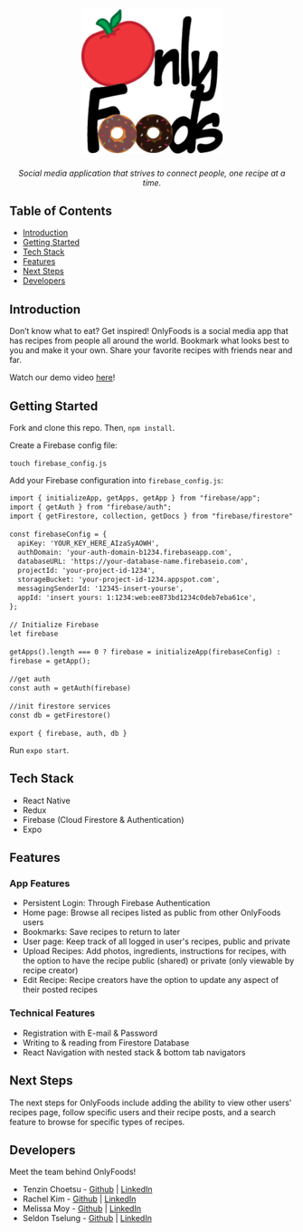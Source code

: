 <h1 align="center">
<img width="250px" src="Assets/LOGO.png" alt="OnlyFoods logo">
</h1>
<p align="center" style="font-style:italic">
Social media application that strives to connect people, one recipe at a time.
</p>
<!-- <h1 align="center">
<img width="750px" style="border-radius: 15px" src="assets/phone-mockup.jpg" alt="Tingle Mockups">
</h1> -->

## Table of Contents

- [Introduction](#introduction)
- [Getting Started](#getting-started)
- [Tech Stack](#tech-stack)
- [Features](#features)
- [Next Steps](#next-steps)
- [Developers](#developers)

## Introduction

Don’t know what to eat? Get inspired! OnlyFoods is a social media app that has recipes from people all around the world. Bookmark what looks best to you and make it your own. Share your favorite recipes with friends near and far.

Watch our demo video [here](https://www.youtube.com/watch?v=VGSq_mDjHcE&list=PLx0iOsdUOUmnZ41wPTSftv8Mpk-PiZqaR&index=15)!

## Getting Started

Fork and clone this repo. Then, `npm install`.

Create a Firebase config file:

`touch firebase_config.js`

Add your Firebase configuration into `firebase_config.js`:

```
import { initializeApp, getApps, getApp } from "firebase/app";
import { getAuth } from "firebase/auth";
import { getFirestore, collection, getDocs } from "firebase/firestore"

const firebaseConfig = {
  apiKey: 'YOUR_KEY_HERE_AIzaSyAOWH',
  authDomain: 'your-auth-domain-b1234.firebaseapp.com',
  databaseURL: 'https://your-database-name.firebaseio.com',
  projectId: 'your-project-id-1234',
  storageBucket: 'your-project-id-1234.appspot.com',
  messagingSenderId: '12345-insert-yourse',
  appId: 'insert yours: 1:1234:web:ee873bd1234c0deb7eba61ce',
};

// Initialize Firebase
let firebase

getApps().length === 0 ? firebase = initializeApp(firebaseConfig) : firebase = getApp();

//get auth
const auth = getAuth(firebase)

//init firestore services
const db = getFirestore()

export { firebase, auth, db }
```

Run `expo start`.

## Tech Stack

- React Native
- Redux
- Firebase (Cloud Firestore & Authentication)
- Expo

## Features

### App Features

- Persistent Login: Through Firebase Authentication
- Home page: Browse all recipes listed as public from other OnlyFoods users
- Bookmarks: Save recipes to return to later
- User page: Keep track of all logged in user's recipes, public and private
- Upload Recipes: Add photos, ingredients, instructions for recipes, with the option to have the recipe public (shared) or private (only viewable by recipe creator)
- Edit Recipe: Recipe creators have the option to update any aspect of their posted recipes

### Technical Features

- Registration with E-mail & Password
- Writing to & reading from Firestore Database
- React Navigation with nested stack & bottom tab navigators

## Next Steps

The next steps for OnlyFoods include adding the ability to view other users' recipes page, follow specific users and their recipe posts, and a search feature to browse for specific types of recipes.

## Developers

Meet the team behind OnlyFoods!

- Tenzin Choetsu - [Github](https://github.com/10zchoe) | [LinkedIn](https://www.linkedin.com/in/10zinchoetso/)
- Rachel Kim - [Github](https://github.com/rmk0305) | [LinkedIn](https://www.linkedin.com/in/rachel-minjae-kim/)
- Melissa Moy - [Github](https://github.com/melissaemoy) | [LinkedIn](https://www.linkedin.com/in/melissamoy8/)
- Seldon Tselung - [Github](https://github.com/SeldonTselung) | [LinkedIn](https://www.linkedin.com/in/seldontselung/)
